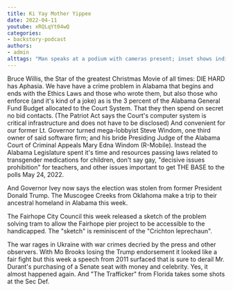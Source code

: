 ```yaml
---
title: Ki Yay Mother Yippee
date: 2022-04-11
youtube: xRQLqYt04wQ
categories:
- backstory-podcast
authors:
- admin
alttags: "Man speaks at a podium with cameras present; inset shows individuals watching remotely, related to Alabama court system is..."
---
```

Bruce Willis, the Star of the greatest Christmas Movie of all times: DIE HARD has Aphasia. We have have a crime problem in Alabama that begins and ends with the Ethics Laws and those who wrote them, but also those who enforce (and it's kind of a joke) as is the 3 percent of the Alabama General Fund Budget allocated to the Court System. That they then spend on secret no bid contacts. (The Patriot Act says the Court's computer system is critical infrastructure and does not have to be disclosed) And convenient for our former Lt. Governor turned mega-lobbyist Steve Windom, one third owner of said software firm; and his bride Presiding Judge of the Alabama Court of Criminal Appeals Mary Edna Windom (R-Mobile). Instead the Alabama Legislature spent it's time and resources passing laws related to transgender medications for children, don't say gay, "decisive issues prohibition" for teachers, and other issues important to get THE BASE to the polls May 24, 2022.

And Governor Ivey now says the election was stolen from former President Donald Trump. The Muscogee Creeks from Oklahoma make a trip to their ancestral homeland in Alabama this week.

The Fairhope City Council this week released a sketch of the problem solving tram to allow the Fairhope pier project to be accessible to the handicapped. The "sketch" is reminiscent of the "Crichton leprechaun".

The war rages in Ukraine with war crimes decried by the press and other observers. With Mo Brooks losing the Trump endorsement it looked like a fair fight but this week a speech from 2011 surfaced that is sure to derail Mr. Durant's purchasing of a Senate seat with money and celebrity. Yes, it almost happened again. And "The Trafficker" from Florida takes some shots at the Sec Def.
